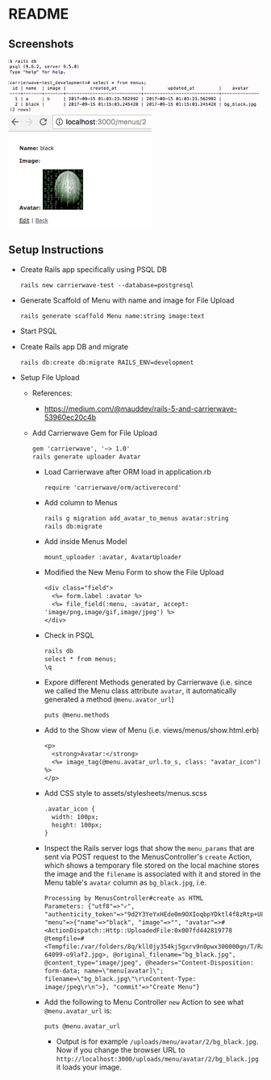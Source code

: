 # README

## Screenshots

![alt tag](https://raw.githubusercontent.com/ltfschoen/demo_fileupload/master/screenshots/screenshot_psql.png)
![alt tag](https://raw.githubusercontent.com/ltfschoen/demo_fileupload/master/screenshots/screenshow_view_fileuploaded.png)

## Setup Instructions

* Create Rails app specifically using PSQL DB
  ```
  rails new carrierwave-test --database=postgresql
  ```

* Generate Scaffold of Menu with name and image for File Upload
  ```
  rails generate scaffold Menu name:string image:text
  ```

* Start PSQL
* Create Rails app DB and migrate
  ```
  rails db:create db:migrate RAILS_ENV=development
  ```

* Setup File Upload
  * References:
    * https://medium.com/@mauddev/rails-5-and-carrierwave-53960ec20c4b

  * Add Carrierwave Gem for File Upload
    ```
    gem 'carrierwave', '~> 1.0'
    rails generate uploader Avatar
    ```
    * Load Carrierwave after ORM load in application.rb
      ```
      require 'carrierwave/orm/activerecord'
      ```

    * Add column to Menus
      ```
      rails g migration add_avatar_to_menus avatar:string
      rails db:migrate
      ```
    * Add inside Menus Model
      ```
      mount_uploader :avatar, AvatarUploader
      ```

    * Modified the New Menu Form to show the File Upload
      ```
      <div class="field">
        <%= form.label :avatar %>
        <%= file_field(:menu, :avatar, accept: 'image/png,image/gif,image/jpeg') %>
      </div>
      ```
    * Check in PSQL
      ```
      rails db
      select * from menus;
      \q
      ```
    * Expore different Methods generated by Carrierwave
    (i.e. since we called the Menu class attribute `avatar`, it automatically
      generated a method `@menu.avator_url`)
      ```
      puts @menu.methods
      ```
    * Add to the Show view of Menu (i.e. views/menus/show.html.erb)
      ```
      <p>
        <strong>Avatar:</strong>
        <%= image_tag(@menu.avatar_url.to_s, class: "avatar_icon") %>
      </p>
      ```
    * Add CSS style to assets/stylesheets/menus.scss
      ```
      .avatar_icon {
        width: 100px;
        height: 100px;
      }
      ```
    * Inspect the Rails server logs that show the `menu_params` that are sent via POST request to
    the MenusController's `create` Action, which shows a temporary file stored on the local machine stores the image and the `filename` is associated with it and stored in the Menu table's `avatar` column as `bg_black.jpg`, i.e.
      ```
      Processing by MenusController#create as HTML
      Parameters: {"utf8"=>"✓", "authenticity_token"=>"9d2Y3YeYxHEde0m9OXIoqbpYDktl4f8zRtp+U8zH+Yvg3ayYeZQEfvtf91auKRC34Bl38Ib0XcskFnFHu5QuTg==", "menu"=>{"name"=>"black", "image"=>"", "avatar"=>#<ActionDispatch::Http::UploadedFile:0x007fd442819778 @tempfile=#<Tempfile:/var/folders/8q/kll0jy354kj5gxrv9n0pwx300000gn/T/RackMultipart20170915-64099-o9laf2.jpg>, @original_filename="bg_black.jpg", @content_type="image/jpeg", @headers="Content-Disposition: form-data; name=\"menu[avatar]\"; filename=\"bg_black.jpg\"\r\nContent-Type: image/jpeg\r\n">}, "commit"=>"Create Menu"}
      ```
    * Add the following to Menu Controller `new` Action to see what `@menu.avatar_url` is:
      ```
      puts @menu.avatar_url
      ```
      * Output is for example `/uploads/menu/avatar/2/bg_black.jpg`.
      Now if you change the browser URL to
      `http://localhost:3000/uploads/menu/avatar/2/bg_black.jpg`
      it loads your image.
